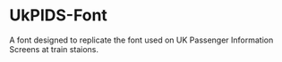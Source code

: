 # UkPIDS-Font
A font designed to replicate the font used on UK Passenger Information Screens at train staions.

